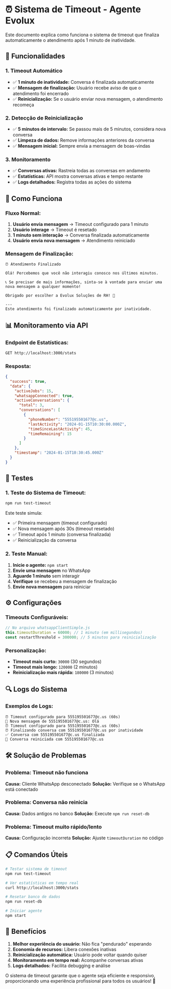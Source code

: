 # ⏰ Sistema de Timeout - Agente Evolux

Este documento explica como funciona o sistema de timeout que finaliza automaticamente o atendimento após 1 minuto de inatividade.

## 🎯 **Funcionalidades**

### **1. Timeout Automático**
- ✅ **1 minuto de inatividade:** Conversa é finalizada automaticamente
- ✅ **Mensagem de finalização:** Usuário recebe aviso de que o atendimento foi encerrado
- ✅ **Reinicialização:** Se o usuário enviar nova mensagem, o atendimento recomeça

### **2. Detecção de Reinicialização**
- ✅ **5 minutos de intervalo:** Se passou mais de 5 minutos, considera nova conversa
- ✅ **Limpeza de dados:** Remove informações anteriores da conversa
- ✅ **Mensagem inicial:** Sempre envia a mensagem de boas-vindas

### **3. Monitoramento**
- ✅ **Conversas ativas:** Rastreia todas as conversas em andamento
- ✅ **Estatísticas:** API mostra conversas ativas e tempo restante
- ✅ **Logs detalhados:** Registra todas as ações do sistema

## 🔧 **Como Funciona**

### **Fluxo Normal:**
1. **Usuário envia mensagem** → Timeout configurado para 1 minuto
2. **Usuário interage** → Timeout é resetado
3. **1 minuto sem interação** → Conversa finalizada automaticamente
4. **Usuário envia nova mensagem** → Atendimento reiniciado

### **Mensagem de Finalização:**
```
⏰ Atendimento Finalizado

Olá! Percebemos que você não interagiu conosco nos últimos minutos.

📞 Se precisar de mais informações, sinta-se à vontade para enviar uma nova mensagem a qualquer momento!

Obrigado por escolher a Evolux Soluções de RH! 🙏

---
Este atendimento foi finalizado automaticamente por inatividade.
```

## 📊 **Monitoramento via API**

### **Endpoint de Estatísticas:**
```bash
GET http://localhost:3000/stats
```

### **Resposta:**
```json
{
  "success": true,
  "data": {
    "activeJobs": 15,
    "whatsappConnected": true,
    "activeConversations": {
      "total": 3,
      "conversations": [
        {
          "phoneNumber": "555195501677@c.us",
          "lastActivity": "2024-01-15T10:30:00.000Z",
          "timeSinceLastActivity": 45,
          "timeRemaining": 15
        }
      ]
    },
    "timestamp": "2024-01-15T10:30:45.000Z"
  }
}
```

## 🧪 **Testes**

### **1. Teste do Sistema de Timeout:**
```bash
npm run test-timeout
```

Este teste simula:
- ✅ Primeira mensagem (timeout configurado)
- ✅ Nova mensagem após 30s (timeout resetado)
- ✅ Timeout após 1 minuto (conversa finalizada)
- ✅ Reinicialização da conversa

### **2. Teste Manual:**
1. **Inicie o agente:** `npm start`
2. **Envie uma mensagem** no WhatsApp
3. **Aguarde 1 minuto** sem interagir
4. **Verifique** se recebeu a mensagem de finalização
5. **Envie nova mensagem** para reiniciar

## ⚙️ **Configurações**

### **Timeouts Configuráveis:**
```javascript
// No arquivo whatsappClientSimple.js
this.timeoutDuration = 60000; // 1 minuto (em millisegundos)
const restartThreshold = 300000; // 5 minutos para reinicialização
```

### **Personalização:**
- **Timeout mais curto:** `30000` (30 segundos)
- **Timeout mais longo:** `120000` (2 minutos)
- **Reinicialização mais rápida:** `180000` (3 minutos)

## 🔍 **Logs do Sistema**

### **Exemplos de Logs:**
```
⏰ Timeout configurado para 555195501677@c.us (60s)
📱 Nova mensagem de 555195501677@c.us: Olá
⏰ Timeout configurado para 555195501677@c.us (60s)
⏰ Finalizando conversa com 555195501677@c.us por inatividade
✅ Conversa com 555195501677@c.us finalizada
🔄 Conversa reiniciada com 555195501677@c.us
```

## 🛠️ **Solução de Problemas**

### **Problema: Timeout não funciona**
**Causa:** Cliente WhatsApp desconectado
**Solução:** Verifique se o WhatsApp está conectado

### **Problema: Conversa não reinicia**
**Causa:** Dados antigos no banco
**Solução:** Execute `npm run reset-db`

### **Problema: Timeout muito rápido/lento**
**Causa:** Configuração incorreta
**Solução:** Ajuste `timeoutDuration` no código

## 📋 **Comandos Úteis**

```bash
# Testar sistema de timeout
npm run test-timeout

# Ver estatísticas em tempo real
curl http://localhost:3000/stats

# Resetar banco de dados
npm run reset-db

# Iniciar agente
npm start
```

## 🎯 **Benefícios**

1. **Melhor experiência do usuário:** Não fica "pendurado" esperando
2. **Economia de recursos:** Libera conexões inativas
3. **Reinicialização automática:** Usuário pode voltar quando quiser
4. **Monitoramento em tempo real:** Acompanhe conversas ativas
5. **Logs detalhados:** Facilita debugging e análise

O sistema de timeout garante que o agente seja eficiente e responsivo, proporcionando uma experiência profissional para todos os usuários! 🚀
